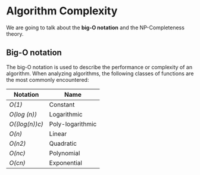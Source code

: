 # Algorithm Complexity

We are going to talk about the **big-O notation** and the NP-Completeness theory.

## Big-O notation

The big-O notation is used to describe the performance or complexity of an algorithm. When analyzing algorithms, the following classes of functions are the most commonly encountered:

| **Notation**   | **Name**         |
| -------------- | ---------------- |
| *O(1)*         | Constant         |
| *O(log (n))*   | Logarithmic      |
| *O((log(n))c)* | Poly-logarithmic |
| *O(n)*         | Linear           |
| *O(n2)*        | Quadratic        |
| *O(nc)*        | Polynomial       |
| *O(cn)*        | Exponential      |


